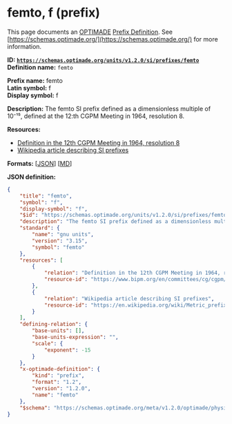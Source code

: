 # femto, f (prefix)
This page documents an [OPTIMADE](https://www.optimade.org/) [Prefix Definition](https://schemas.optimade.org/#definitions). See [https://schemas.optimade.org/](https://schemas.optimade.org/) for more information.

**ID: [`https://schemas.optimade.org/units/v1.2.0/si/prefixes/femto`](https://schemas.optimade.org/units/v1.2.0/si/prefixes/femto)**  
**Definition name:** `femto`

**Prefix name:** femto  
**Latin symbol:** f  
**Display symbol:** f  
  
**Description:** The femto SI prefix defined as a dimensionless multiple of 10⁻¹⁵, defined at the 12:th CGPM Meeting in 1964, resolution 8.



**Resources:**

- [Definition in the 12th CGPM Meeting in 1964, resolution 8](https://www.bipm.org/en/committees/cg/cgpm/12-1964/resolution-8)
- [Wikipedia article describing SI prefixes](https://en.wikipedia.org/wiki/Metric_prefix)


**Formats:** [[JSON](femto.json)] [[MD](femto.md)]

**JSON definition:**

``` json
{
    "title": "femto",
    "symbol": "f",
    "display-symbol": "f",
    "$id": "https://schemas.optimade.org/units/v1.2.0/si/prefixes/femto",
    "description": "The femto SI prefix defined as a dimensionless multiple of 10\u207b\u00b9\u2075, defined at the 12:th CGPM Meeting in 1964, resolution 8.",
    "standard": {
        "name": "gnu units",
        "version": "3.15",
        "symbol": "femto"
    },
    "resources": [
        {
            "relation": "Definition in the 12th CGPM Meeting in 1964, resolution 8",
            "resource-id": "https://www.bipm.org/en/committees/cg/cgpm/12-1964/resolution-8"
        },
        {
            "relation": "Wikipedia article describing SI prefixes",
            "resource-id": "https://en.wikipedia.org/wiki/Metric_prefix"
        }
    ],
    "defining-relation": {
        "base-units": [],
        "base-units-expression": "",
        "scale": {
            "exponent": -15
        }
    },
    "x-optimade-definition": {
        "kind": "prefix",
        "format": "1.2",
        "version": "1.2.0",
        "name": "femto"
    },
    "$schema": "https://schemas.optimade.org/meta/v1.2.0/optimade/physical_unit_definition.md"
}
```